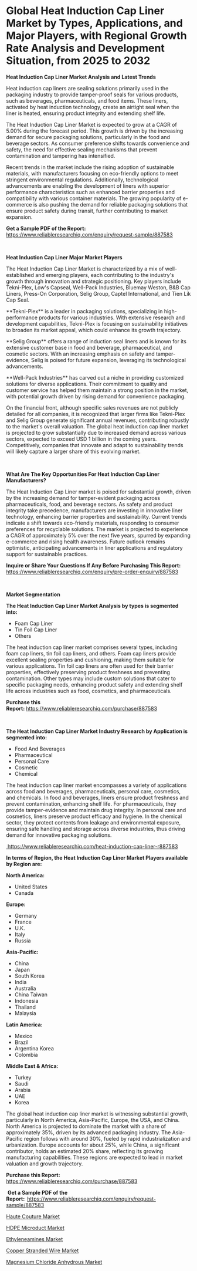 <p><h1>Global Heat Induction Cap Liner Market by Types, Applications, and Major Players, with Regional Growth Rate Analysis and Development Situation, from 2025 to 2032</h1></p><p><strong>Heat Induction Cap Liner Market Analysis and Latest Trends</strong></p>
<p><p>Heat induction cap liners are sealing solutions primarily used in the packaging industry to provide tamper-proof seals for various products, such as beverages, pharmaceuticals, and food items. These liners, activated by heat induction technology, create an airtight seal when the liner is heated, ensuring product integrity and extending shelf life.</p><p>The Heat Induction Cap Liner Market is expected to grow at a CAGR of 5.00% during the forecast period. This growth is driven by the increasing demand for secure packaging solutions, particularly in the food and beverage sectors. As consumer preference shifts towards convenience and safety, the need for effective sealing mechanisms that prevent contamination and tampering has intensified.</p><p>Recent trends in the market include the rising adoption of sustainable materials, with manufacturers focusing on eco-friendly options to meet stringent environmental regulations. Additionally, technological advancements are enabling the development of liners with superior performance characteristics such as enhanced barrier properties and compatibility with various container materials. The growing popularity of e-commerce is also pushing the demand for reliable packaging solutions that ensure product safety during transit, further contributing to market expansion.</p></p>
<p><strong>Get a Sample PDF of the Report:&nbsp;</strong> <a href="https://www.reliableresearchiq.com/enquiry/request-sample/887583?utm_campaign=1896&utm_medium=2&utm_source=Github&utm_content=ia&utm_term=05022025&utm_id=heat-induction-cap-liner">https://www.reliableresearchiq.com/enquiry/request-sample/887583</a></p>
<p>&nbsp;</p>
<p><strong>Heat Induction Cap Liner Major Market Players</strong></p>
<p><p>The Heat Induction Cap Liner Market is characterized by a mix of well-established and emerging players, each contributing to the industry's growth through innovation and strategic positioning. Key players include Tekni-Plex, Low's Capseal, Well-Pack Industries, Bluemay Weston, B&B Cap Liners, Press-On Corporation, Selig Group, Captel International, and Tien Lik Cap Seal.</p><p>**Tekni-Plex** is a leader in packaging solutions, specializing in high-performance products for various industries. With extensive research and development capabilities, Tekni-Plex is focusing on sustainability initiatives to broaden its market appeal, which could enhance its growth trajectory.</p><p>**Selig Group** offers a range of induction seal liners and is known for its extensive customer base in food and beverage, pharmaceutical, and cosmetic sectors. With an increasing emphasis on safety and tamper-evidence, Selig is poised for future expansion, leveraging its technological advancements.</p><p>**Well-Pack Industries** has carved out a niche in providing customized solutions for diverse applications. Their commitment to quality and customer service has helped them maintain a strong position in the market, with potential growth driven by rising demand for convenience packaging.</p><p>On the financial front, although specific sales revenues are not publicly detailed for all companies, it is recognized that larger firms like Tekni-Plex and Selig Group generate significant annual revenues, contributing robustly to the market's overall valuation. The global heat induction cap liner market is projected to grow substantially due to increased demand across various sectors, expected to exceed USD 1 billion in the coming years. Competitively, companies that innovate and adapt to sustainability trends will likely capture a larger share of this evolving market.</p></p>
<p>&nbsp;</p>
<p><strong>What Are The Key Opportunities For Heat Induction Cap Liner Manufacturers?</strong></p>
<p><p>The Heat Induction Cap Liner market is poised for substantial growth, driven by the increasing demand for tamper-evident packaging across pharmaceuticals, food, and beverage sectors. As safety and product integrity take precedence, manufacturers are investing in innovative liner technology, enhancing barrier properties and sustainability. Current trends indicate a shift towards eco-friendly materials, responding to consumer preferences for recyclable solutions. The market is projected to experience a CAGR of approximately 5% over the next five years, spurred by expanding e-commerce and rising health awareness. Future outlook remains optimistic, anticipating advancements in liner applications and regulatory support for sustainable practices.</p></p>
<p><strong>Inquire or Share Your Questions If Any Before Purchasing This Report:</strong> <a href="https://www.reliableresearchiq.com/enquiry/pre-order-enquiry/887583?utm_campaign=1896&utm_medium=2&utm_source=Github&utm_content=ia&utm_term=05022025&utm_id=heat-induction-cap-liner">https://www.reliableresearchiq.com/enquiry/pre-order-enquiry/887583</a></p>
<p>&nbsp;</p>
<p><strong>Market Segmentation</strong></p>
<p><strong>The Heat Induction Cap Liner Market Analysis by types is segmented into:</strong></p>
<p><ul><li>Foam Cap Liner</li><li>Tin Foil Cap Liner</li><li>Others</li></ul></p>
<p><p>The heat induction cap liner market comprises several types, including foam cap liners, tin foil cap liners, and others. Foam cap liners provide excellent sealing properties and cushioning, making them suitable for various applications. Tin foil cap liners are often used for their barrier properties, effectively preserving product freshness and preventing contamination. Other types may include custom solutions that cater to specific packaging needs, enhancing product safety and extending shelf life across industries such as food, cosmetics, and pharmaceuticals.</p></p>
<p><strong>Purchase this Report:&nbsp;</strong><a href="https://www.reliableresearchiq.com/purchase/887583?utm_campaign=1896&utm_medium=2&utm_source=Github&utm_content=ia&utm_term=05022025&utm_id=heat-induction-cap-liner">https://www.reliableresearchiq.com/purchase/887583</a></p>
<p>&nbsp;</p>
<p><strong>The Heat Induction Cap Liner Market Industry Research by Application is segmented into:</strong></p>
<p><ul><li>Food And Beverages</li><li>Pharmaceutical</li><li>Personal Care</li><li>Cosmetic</li><li>Chemical</li></ul></p>
<p><p>The heat induction cap liner market encompasses a variety of applications across food and beverages, pharmaceuticals, personal care, cosmetics, and chemicals. In food and beverages, liners ensure product freshness and prevent contamination, enhancing shelf life. For pharmaceuticals, they provide tamper-evidence and maintain drug integrity. In personal care and cosmetics, liners preserve product efficacy and hygiene. In the chemical sector, they protect contents from leakage and environmental exposure, ensuring safe handling and storage across diverse industries, thus driving demand for innovative packaging solutions.</p></p>
<p><a href="https://www.reliableresearchiq.com/heat-induction-cap-liner-r887583?utm_campaign=1896&utm_medium=2&utm_source=Github&utm_content=ia&utm_term=05022025&utm_id=heat-induction-cap-liner">&nbsp;https://www.reliableresearchiq.com/heat-induction-cap-liner-r887583</a></p>
<p><strong>In terms of Region, the Heat Induction Cap Liner Market Players available by Region are:</strong></p>
<p>
    <p> <strong> North America: </strong>
        <ul>
            <li>United States</li>
            <li>Canada</li>
        </ul>
        </p> 
    <p> <strong> Europe: </strong>
        <ul>
            <li>Germany</li>
            <li>France</li>
            <li>U.K.</li>
            <li>Italy</li>
            <li>Russia</li>
        </ul>
        </p> 
    <p> <strong> Asia-Pacific: </strong>
        <ul>
            <li>China</li>
            <li>Japan</li>
            <li>South Korea</li>
            <li>India</li>
            <li>Australia</li>
            <li>China Taiwan</li>
            <li>Indonesia</li>
            <li>Thailand</li>
            <li>Malaysia</li>
        </ul>
        </p> 
    <p> <strong> Latin America: </strong>
        <ul>
            <li>Mexico</li>
            <li>Brazil</li>
            <li>Argentina Korea</li>
            <li>Colombia</li>
        </ul>
        </p> 
    <p> <strong> Middle East & Africa: </strong>
        <ul>
            <li>Turkey</li>
            <li>Saudi</li>
            <li>Arabia</li>
            <li>UAE</li>
            <li>Korea</li>
        </ul>
    </p>
    </p>
<p><p>The global heat induction cap liner market is witnessing substantial growth, particularly in North America, Asia-Pacific, Europe, the USA, and China. North America is projected to dominate the market with a share of approximately 35%, driven by its advanced packaging industry. The Asia-Pacific region follows with around 30%, fueled by rapid industrialization and urbanization. Europe accounts for about 25%, while China, a significant contributor, holds an estimated 20% share, reflecting its growing manufacturing capabilities. These regions are expected to lead in market valuation and growth trajectory.</p></p>
<p><strong>Purchase this Report: </strong><a href="https://www.reliableresearchiq.com/purchase/887583?utm_campaign=1896&utm_medium=2&utm_source=Github&utm_content=ia&utm_term=05022025&utm_id=heat-induction-cap-liner">https://www.reliableresearchiq.com/purchase/887583</a></p>
<p>&nbsp;<strong>Get a Sample PDF of the Report:&nbsp;&nbsp;</strong><a href="https://www.reliableresearchiq.com/enquiry/request-sample/887583?utm_campaign=1896&utm_medium=2&utm_source=Github&utm_content=ia&utm_term=05022025&utm_id=heat-induction-cap-liner">https://www.reliableresearchiq.com/enquiry/request-sample/887583</a></p>
<p><strong></strong></p>
<p><p><a href="https://github.com/tszkintruca/Market-Research-Report-List-1/blob/main/haute-couture-market.md?utm_campaign=1896&utm_medium=2&utm_source=Github&utm_content=ia&utm_term=05022025&utm_id=heat-induction-cap-liner">Haute Couture Market</a></p><p><a href="https://github.com/aidelndasse/Market-Research-Report-List-1/blob/main/hdpe-microduct-market.md?utm_campaign=1896&utm_medium=2&utm_source=Github&utm_content=ia&utm_term=05022025&utm_id=heat-induction-cap-liner">HDPE Microduct Market</a></p><p><a href="https://www.linkedin.com/pulse/analyzing-ethyleneamines-market-size-revenue-growth-from-312bc?utm_campaign=1896&utm_medium=2&utm_source=Github&utm_content=ia&utm_term=05022025&utm_id=heat-induction-cap-liner">Ethyleneamines Market</a></p><p><a href="https://www.linkedin.com/pulse/navigating-global-copper-stranded-wire-market-from-trends-frbqc?utm_campaign=1896&utm_medium=2&utm_source=Github&utm_content=ia&utm_term=05022025&utm_id=heat-induction-cap-liner">Copper Stranded Wire Market</a></p><p><a href="https://www.linkedin.com/pulse/magnesium-chloride-anhydrous-market-forecastfor-year2025-isu9e?utm_campaign=1896&utm_medium=2&utm_source=Github&utm_content=ia&utm_term=05022025&utm_id=heat-induction-cap-liner">Magnesium Chloride Anhydrous Market</a></p></p>